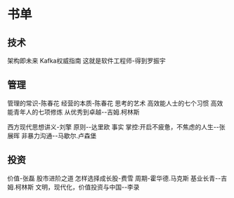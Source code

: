 ﻿# 书单

## 技术
架构即未来
Kafka权威指南
这就是软件工程师-得到罗振宇

## 管理
管理的常识-陈春花
经营的本质-陈春花
思考的艺术
高效能人士的七个习惯
高效能青年人的七项修炼
从优秀到卓越--吉姆.柯林斯

西方现代思想讲义-刘擎
原则--达里欧
事实
掌控:开启不疲惫，不焦虑的人生--张展晖
非暴力沟通--马歇尔.卢森堡

## 投资
价值-张磊
股市进阶之道
怎样选择成长股-费雪
周期-霍华德.马克斯
基业长青--吉姆.柯林斯
文明，现代化，价值投资与中国--李录
